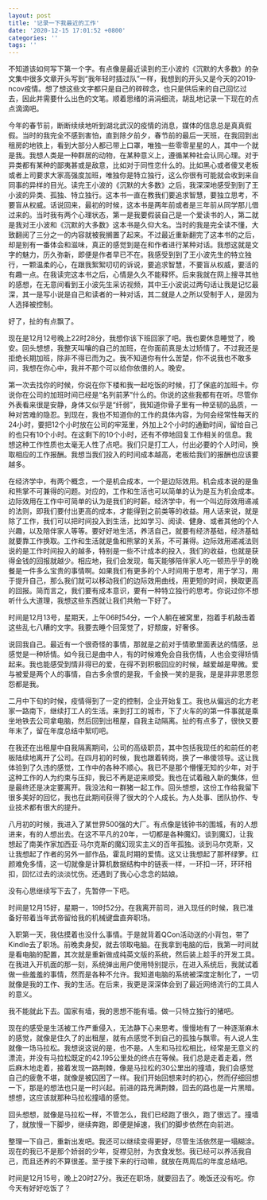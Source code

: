 ```yaml
---
layout: post
title: '记录一下我最近的工作'
date: '2020-12-15 17:01:52 +0800'
categories: ''
tags: ''
---
```


不知道该如何写下第一个字。有点像是最近读到的王小波的《沉默的大多数》的杂文集中很多文章开头写到“我年轻时插过队”一样，我想到的开头又是今天的2019-ncov疫情。想了想这些文字都只是自己的碎碎念，也只是供后来的自己回忆过去，因此并需要什么出色的文笔。顺着思绪的涓涓细流，胡乱地记录一下现在的点点滴滴吧。

今年的春节前，断断续续地听到湖北武汉的疫情的消息，媒体的信息总是真真假假。当时的我完全不感到害怕，直到除夕前夕，春节前的最后一天班，在我回到出租房的地铁上，看到大部分人都已带上口罩，唯独一些零零星星的人，其中一个就是我。我想人类是一种群居的动物，在某种意义上，遵循某种社会认同心理。对于异类都有某种的鄙夷甚或是敌意，比如对于同性恋什么的。比如黑心或者傻叉老板或者上司要求大家高强度加班，唯独你是特立独行，这么你很有可能就会收到来自同事的异样的目光。读完王小波的《沉默的大多数》之后，我深深地感受到到了王小波的异类、孤独、特立独行。这本书一直在教我们要追求智慧，要独立思考，不要盲从权威。话说回来，最初的时候，这本书是两年前或者是三年前从同学那儿借过来的。当时我有两个心理状态，第一是我要假装自己是一个爱读书的人，第二就是我对王小波和《沉默的大多数》这本书是久仰大名。当时的我是完全读不懂，大致翻阅了三分之一的内容就被我搁置了起来。不过最近重新翻完了这本书的之后，却是别有一番体会和滋味，真正的感觉到是在和作者进行某种对话。我想这就是文字的魅力，历久弥新，即便是作者早已不在。我感受到到了王小波先生的特立独行，一颗温柔的心，在跟我絮絮叨叨的诉说，要追求智慧，不要盲从权威，要活的有趣一点。在我读完这本书之后，心情是久久不能释怀。后来我就在网上搜寻其他的感想，在无意间看到王小波先生采访视频，其中王小波说过两句话让我是记忆最深，其一是写小说是自己和读者的一种对话，其二就是人之所以受制于人，是因为人选择被控制。

好了，扯的有点飘了。

现在是12月12号晚上22时28分，我想你该下班回家了吧。我也要休息睡觉了，晚安。回头想想，我整天叫嚷的自己的加班，在你面前真是太过矫情了。不过我还是拒绝长期加班，除非不得已而为之。我不知道你有什么苦楚，你不说我也不敢多问，我想在你心中，我并不那个可以给你依偎的人。晚安。

第一次去找你的时候，你说在你下楼和我一起吃饭的时候，打了保底的加班卡。你说你在公司的加班时间已经是“名列前茅”什么的。你说的这些我都有在听。尽管你外表看来很是安静，身体又似乎是“纤弱”，我知道你骨子里有一种坚韧的品质，一种对苦难的隐忍。到现在，我也不知道你的工作的具体内容，为何会经常性每天的24小时，要把12个小时放在公司的牢笼里，外加上2个小时的通勤时间，留给自己的也只有10个小时。在这剩下的10个小时，还有不停地回复工作相关的信息。我想这种工作性质也太毫无人性了点吧。我们只是打工人，付出必要的个人时间，换取相应的工作报酬。我想当我们投入的时间成本越高，老板给我们的报酬也应该要越多。

在经济学中，有两个概念，一个是机会成本，一个是边际效用。机会成本说的是鱼和熊掌不可兼得的问题。对应的，工作和生活也可以简单的认为是互为机会成本。边际效用在工作中可简单的认为是我们的时薪。经济学中，有一个叫边际效用递减的法则，即我们要付出更高的成本，才能得到之前类等的收益。用人话来说，就是除了工作，我们可以把时间投入到生活，比如学习、阅读、健身、或者其他的个人兴趣，以及陪伴家人等等。要好好地生活，养活自己，就要有经济基础，经济基础就要靠工作换取。工作和生活就是鱼和熊掌的关系，不可兼得。边际效用递减法则说的是工作时间投入的越多，特别是一些不计成本的投入，我们的收益，也就是获得金钱的回报就越少。相应地，我们会发现，每天能够陪伴家人吃一顿热乎乎的晚餐是一件多么宝贵的事情啊。如果我们有更多的个人时间用于思考，用于学习，用于提升自己，那么我们就可以移动我们的边际效用曲线，用更短的时间，换取更高的回报。简而言之，我们要有成本意识，要有一种特立独行的思考。你说过你不想听什么大道理，我想这些东西就让我们共勉一下好了。

时间是12月13号，星期天，上午06时54分，一个人躺在被窝里，抱着手机敲击着这些乱七八糟的文字。我要去睡个回笼觉了，好颓废，好奢侈。

说回我自己。最近有一个很奇怪的事情，那就是之前对于情歌里面表达的情感，总感觉是一种矫情。如今我已是曲中人，有的时候难免会自我伤情，人也会变得矫情起来。我也能感受到情非得已的爱，在得不到积极回应的时候，越爱越是卑微。爱与被爱是两个人的事情，自古多余恨的是我，千金换一笑的是我，是是非非恩恩怨怨都是我。

二月中下旬的时候，疫情得到了一定的控制，企业开始复工。我也从偏远的北方老家一路南下，继续打工人的生活。来到打工的城市，下了火车的的第一件事就是乘坐地铁去公司拿电脑，然后回到出租屋，自我主动隔离。扯的有点多了，很快又要年末了，留在年度总结中絮叨吧。

在我还在出租屋中自我隔离期间，公司的高级职员，其中包括我现任的和前任的老板陆续地离开了公司。在四月初的时候，我也跟着转岗，换了一串傻领导。这让我体验到了久违的感觉，工作中的各种不顺心。我已不是那个懵懂无知的少年，对于这种工作的人为约束与压抑，我已不再是逆来顺受。我也在试着融入新的集体，但是最终还是决定要离开。我没法和一群猪一起工作。回头想想，这份工作给我留下很多美好的回忆，我也在此期间获得了很大的个人成长。为人处事、团队协作、专业技术都有很大的提升。

八月初的时候，我进入了某世界500强的大厂。有点像是钱钟书的围城，有的人想进来，有的人想出去。在这不平凡的20年，一切都是各种魔幻。谈到魔幻，让我想起了南美作家加西亚·马尔克斯的魔幻现实主义的百年孤独。谈到马尔克斯，又让我想起了作者的另外一部作品，霍乱时期的爱情。这又让我想起了那杯绿箩。红颜难免多情，这一切就像是计算机数据结构中的链表一样，一环扣一环，环环相扣，回忆过去的淡淡忧伤。还遇到了我心心念念的姑娘。

没有心思继续写下去了，先暂停一下吧。

时间是12月15好，星期一，19时52分。在我离开前司，进入现任的时候，我已准备好带着当年武帝留给我的机械键盘直奔职场。

入职第一天，我估摸着也没什么事情。于是就背着QCon活动送的小背包，带了Kindle去了职场。前晚卖身契，就去领取电脑。在我拿到电脑的后，我第一时间就是看电脑的配置，其次就是重新做成纯英文版的系统，然后装上趁手的开发工具。在我进入开机面的那一刻，系统弹出用户使用特别提示，在进入系统后，我就试着做一些羞羞的事情，然而是各种不允许。我知道电脑的系统被深度定制化了，一切就像是我的工作、我的生活。在后来，我更是深深体会到了最近网络流行的工具人的意义。

我不能就此下去。国家有墙，我的思想不能有墙。做一只特立独行的猪吧。

现在的感受是生活被工作严重侵入，无法静下心来思考。慢慢地有了一种逐渐麻木的感觉，就像是住久了的出租屋，就有点感觉不到自己的孤独与飘零。有人说人生就像一场马拉松。我想说这说的是，也不是。人生和马拉松相比，经常是无意义的漂流，并没有马拉松既定的42.195公里处的终点在等候。我们总是走着走着，然后麻木地走着，接着发现一路荆棘，像是马拉松的30公里出的撞墙，我们会感觉自己的疲惫不堪，就像是被囚困了一样。我们开始回想来时的初心，然而仔细回想一下，那是的想法也只是一时兴起。前进的路充满荆棘，回去的路也是一片黑暗。想想，这应该就那种马拉松撞墙的感觉。

回头想想，就像是马拉松一样，不管怎么，我们已经跑了很久，跑了很远了。撞墙了，就放慢一下脚步，继续奔跑，即便是掉速，我们的脚步依然在向前进。

整理一下自己，重新出发吧。我还可以继续变得更好，尽管生活依然是一塌糊涂。现在的我已不是那个娇弱的少年，捉襟见肘，为衣食发愁。我已经可以养活我自己，而且还养的不算很差。至于接下来的行动嘛，就放在两周后的年度总结吧。

时间是12月15号，晚上20时27分。我还在职场，就要回去了。晚饭还没有吃。你今天有好好吃饭了？
